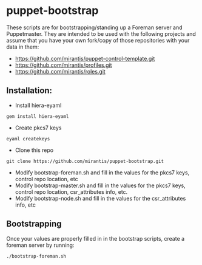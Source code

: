 # puppet-bootstrap
These scripts are for bootstrapping/standing up a Foreman server and Puppetmaster.  They are intended to be used with the following projects and assume that you have your own fork/copy of those repositories with your data in them:

* https://github.com/mirantis/puppet-control-template.git
* https://github.com/mirantis/profiles.git
* https://github.com/mirantis/roles.git

## Installation:
* Install hiera-eyaml
```
gem install hiera-eyaml
```
* Create pkcs7 keys
```
eyaml createkeys
```
* Clone this repo
```
git clone https://github.com/mirantis/puppet-bootstrap.git
```
* Modify bootstrap-foreman.sh and fill in the values for the pkcs7 keys, control repo location, etc
* Modify bootstrap-master.sh and fill in the values for the pkcs7 keys, control repo location, csr_attributes info, etc.
* Modify bootstrap-node.sh and fill in the values for the csr_attributes info, etc

## Bootstrapping
Once your values are properly filled in in the bootstrap scripts, create a foreman server by running:
```
./bootstrap-foreman.sh
```
